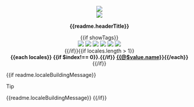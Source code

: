 <a name="readme-top"></a>

<div align="center">
  <div>
    <img src="https://capsule-render.vercel.app/api?type=waving&color=4D908E&height=160&section=header">
  </div>
  <a href="https://github.com/xiaohuohumax/badge-collection">
    <img src="https://readme-typing-svg.demolab.com?font=Fira+Code&size=32&pause=1000&height=68&lines=%F0%9F%8E%96%EF%B8%8FBadge+Collection%F0%9F%8E%96%EF%B8%8F"/>
  </a>
  <p><b>{{readme.headerTitle}}</b></p>
  {{if showTags}}<div>
    <a href="https://github.com/xiaohuohumax/badge-collection?tab=MIT-1-ov-file#readme"><img src="https://img.shields.io/github/license/xiaohuohumax/badge-collection" /></a>
    <a href="https://github.com/xiaohuohumax/badge-collection/pulls"><img src="https://img.shields.io/github/issues-pr/xiaohuohumax/badge-collection" /></a>
    <a href="https://github.com/xiaohuohumax/badge-collection/issues"><img src="https://img.shields.io/github/issues/xiaohuohumax/badge-collection" /></a>
    <a href="https://github.com/xiaohuohumax/badge-collection"><img src="https://hits.seeyoufarm.com/api/count/incr/badge.svg?url=https://github.com/xiaohuohumax/badge-collection" /></a>
    <a href="https://github.com/xiaohuohumax/badge-collection"><img src="https://img.shields.io/badge/badge_count-{{badgeCount}}-84AD64" /></a>
    <a href="https://github.com/xiaohuohumax/badge-collection"><img src="https://img.shields.io/github/stars/xiaohuohumax/badge-collection" /></a>
  </div>{{/if}}{{if locales.length > 1}}
  <div>
    <b>{{each locales}}
      {{if $index!== 0}}.{{/if}} <a class="locale-link" href="{{@$value.src}}">{{@$value.name}}</a>{{/each}}
    </b>
  </div>{{/if}}
  <br/>
</div>

{{if readme.localeBuildingMessage}}
> [!Tip]
> {{readme.localeBuildingMessage}}
{{/if}}
